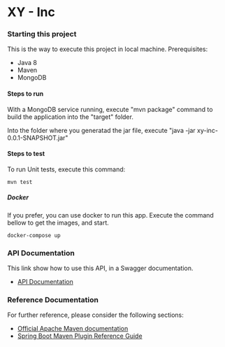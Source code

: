 # XY - Inc

### Starting this project
This is the way to execute this project in local machine. Prerequisites:

* Java 8
* Maven
* MongoDB   

#### Steps to run

With a MongoDB service running, execute "mvn package" command to build the application into the "target" folder.

Into the folder where you generatad the jar file, execute "java -jar xy-inc-0.0.1-SNAPSHOT.jar"


#### Steps to test

To run Unit tests, execute this command:

    mvn test

##### Docker

If you prefer, you can use docker to run this app. Execute the command bellow to get the images, and start. 

    docker-compose up
   
### API Documentation
This link show how to use this API, in a Swagger documentation.  

* [API Documentation](http://localhost:8080/xy-inc/swagger-ui.html)

### Reference Documentation
For further reference, please consider the following sections:

* [Official Apache Maven documentation](https://maven.apache.org/guides/index.html)
* [Spring Boot Maven Plugin Reference Guide](https://docs.spring.io/spring-boot/docs/2.2.6.RELEASE/maven-plugin/)
